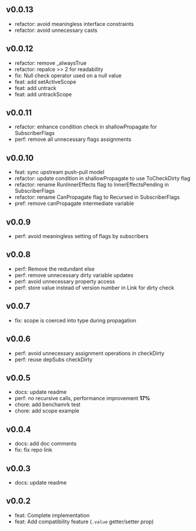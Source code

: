 ## v0.0.13

- refactor: avoid meaningless interface constraints
- refactor: avoid unnecessary casts

## v0.0.12

- refactor: remove _alwaysTrue
- refactor: repalce >> 2 for readability
- fix: Null check operator used on a null value
- feat: add setActiveScope
- feat: add untrack
- feat: add untrackScope

## v0.0.11

- refactor: enhance condition check in shallowPropagate for SubscriberFlags
- perf: remove all unnecessary flags assignments

## v0.0.10

- feat: sync upstream push-pull model
- refactor: update condition in shallowPropagate to use ToCheckDirty flag
- refactor: rename RunInnerEffects flag to InnerEffectsPending in SubscriberFlags
- refactor: rename CanPropagate flag to Recursed in SubscriberFlags
- pref: remove canPropagate intermediate variable

## v0.0.9

- perf: avoid meaningless setting of flags by subscribers

## v0.0.8

- perf: Remove the redundant else
- perf: remove unnecessary dirty variable updates
- perf: avoid unnecessary property access
- perf: store value instead of version number in Link for dirty check

## v0.0.7

- fix: scope is coerced into type during propagation

## v0.0.6

- perf: avoid unnecessary assignment operations in checkDirty
- perf: reuse depSubs checkDirty

## v0.0.5

- docs: update readme
- perf: no recursive calls, performance improvement **17%**
- chore: add benchamrk test
- chore: add scope example

## v0.0.4

- docs: add doc comments
- fix: fix repo link

## v0.0.3

- docs: update readme

## v0.0.2

- feat: Complete implementation
- feat: Add compatibility feature (`.value` getter/setter prop)
